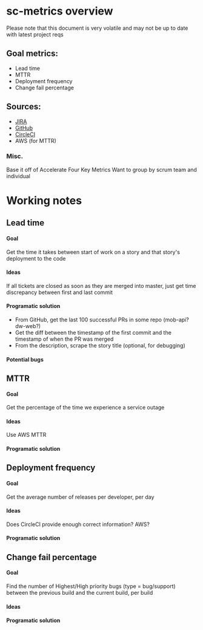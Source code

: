 # sc-metrics overview
Please note that this document is very volatile and may not be up to date with latest project reqs

## Goal metrics:
* Lead time
* MTTR
* Deployment frequency
* Change fail percentage

## Sources:
* [JIRA](https://developer.atlassian.com/cloud/jira/platform/rest/v3/)
* [GitHub](https://docs.github.com/en/rest)
* [CircleCI](https://circleci.com/docs/api/#projects)
* AWS (for MTTR)

### Misc.
Base it off of Accelerate Four Key Metrics
Want to group by scrum team and individual

# Working notes

## Lead time
#### Goal
Get the time it takes between start of work on a story and that story's deployment to the code
#### Ideas
If all tickets are closed as soon as they are merged into master, just get time discrepancy between first and last commit
#### Programatic solution
* From GitHub, get the last 100 successful PRs in some repo (mob-api? dw-web?)
* Get the diff between the timestamp of the first commit and the timestamp of when the PR was merged
* From the description, scrape the story title (optional, for debugging)
#### Potential bugs

## MTTR
#### Goal
Get the percentage of the time we experience a service outage
#### Ideas
Use AWS MTTR
#### Programatic solution

## Deployment frequency
#### Goal
Get the average number of releases per developer, per day
#### Ideas
Does CircleCI provide enough correct information? AWS?
#### Programatic solution

## Change fail percentage
#### Goal
Find the number of Highest/High priority bugs (type = bug/support) between the previous build and the current build, per build
#### Ideas

#### Programatic solution
